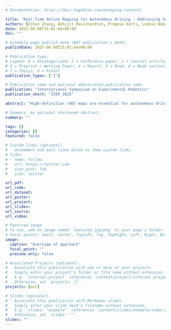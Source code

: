 ```yaml
---
# Documentation: https://docs.hugoblox.com/managing-content/

title: "Real-Time Online Mapping for Autonomous Driving : Addressing Sensor Generalization and Dynamic Map Updates in Campus Environments"
authors: [Zihan Zhang, Abhijit Ravichandran, Pragnya Korti, Luobin Wang and Henrik Iskov Christensen]
date: 2025-06-08T15:01:04+08:00
doi: ""

# Schedule page publish date (NOT publication's date).
publishDate: 2025-06-08T15:01:04+08:00

# Publication type.
# Legend: 0 = Uncategorized; 1 = Conference paper; 2 = Journal article;
# 3 = Preprint / Working Paper; 4 = Report; 5 = Book; 6 = Book section;
# 7 = Thesis; 8 = Patent
publication_types: ["1"]

# Publication name and optional abbreviated publication name.
publication: "International Symposium on Experimental Robotics"
publication_short: "ISER 2025"

abstract: "High-definition (HD) maps are essential for autonomous driving systems, providing critical information such as road boundaries, lane dividers, and crosswalks to enable precise motion prediction and safe planning. However, traditional HD maps are typically human-labeled, making them expensive, time-consuming to create, and difficult to maintain as road conditions change. To address these challenges, online mapping task has emerged as a promising solution, leveraging open-source datasets and deep learning techniques to automate the mapping process. In this paper, we present a real-world application of online mapping implemented on a campus golf cart equipped with two front-view cameras and a LiDAR sensor. Our study focuses on three key challenges: (1) 3D campus map labeling (2) integrating the SemVecMap online mapping model into the golf cart and ensuring its generalization to the campus environment, and (3) continuously updating the HD map to reflect dynamic changes using the prediction map."

# Summary. An optional shortened abstract.
summary: ""

tags: []
categories: []
featured: false

# Custom links (optional).
#   Uncomment and edit lines below to show custom links.
# links:
# - name: Follow
#   url: https://twitter.com
#   icon_pack: fab
#   icon: twitter

url_pdf:
url_code:
url_dataset:
url_poster:
url_project:
url_slides:
url_source:
url_video:

# Featured image
# To use, add an image named `featured.jpg/png` to your page's folder. 
# Focal points: Smart, Center, TopLeft, Top, TopRight, Left, Right, BottomLeft, Bottom, BottomRight.
image:
  caption: "Overview of approach"
  focal_point: ""
  preview_only: false

# Associated Projects (optional).
#   Associate this publication with one or more of your projects.
#   Simply enter your project's folder or file name without extension.
#   E.g. `internal-project` references `content/project/internal-project/index.md`.
#   Otherwise, set `projects: []`.
projects: [avl]

# Slides (optional).
#   Associate this publication with Markdown slides.
#   Simply enter your slide deck's filename without extension.
#   E.g. `slides: "example"` references `content/slides/example/index.md`.
#   Otherwise, set `slides: ""`.
slides: ""
---
```

